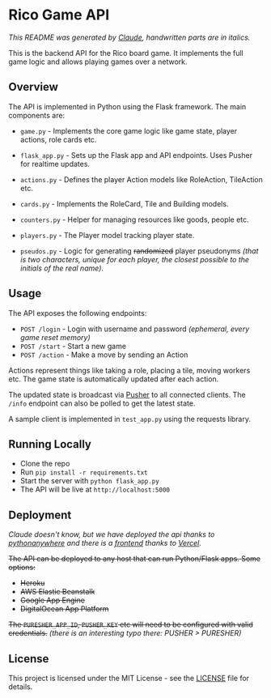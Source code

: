 # Rico Game API
_This README was generated by [Claude](https://claude.ai/), handwritten parts are in italics._

This is the backend API for the Rico board game. It implements the full game logic and allows playing games over a network.

## Overview

The API is implemented in Python using the Flask framework. The main components are:

- `game.py` - Implements the core game logic like game state, player actions, role cards etc.

- `flask_app.py` - Sets up the Flask app and API endpoints. Uses Pusher for realtime updates.

- `actions.py` - Defines the player Action models like RoleAction, TileAction etc.

- `cards.py` - Implements the RoleCard, Tile and Building models.

- `counters.py` - Helper for managing resources like goods, people etc. 

- `players.py` - The Player model tracking player state.

- `pseudos.py` - Logic for generating ~~randomized~~ player pseudonyms _(that is two characters, unique for each player, the closest possible to the initials of the real name)_.

## Usage

The API exposes the following endpoints:

- `POST /login` - Login with username and password _(ephemeral, every game reset memory)_
- `POST /start` - Start a new game
- `POST /action` - Make a move by sending an Action 

Actions represent things like taking a role, placing a tile, moving workers etc. The game state is automatically updated after each action.

The updated state is broadcast via [Pusher](https://pusher.com/) to all connected clients. The `/info` endpoint can also be polled to get the latest state.

A sample client is implemented in `test_app.py` using the requests library.

## Running Locally

- Clone the repo
- Run `pip install -r requirements.txt`
- Start the server with `python flask_app.py`
- The API will be live at `http://localhost:5000`

## Deployment
_Claude doesn't know, but we have deployed the api thanks to [pythonanywhere](https://www.pythonanywhere.com/) and there is a [frontend](https://rico-svelte.vercel.app/) thanks to [Vercel](https://vercel.com/)._

~~The API can be deployed to any host that can run Python/Flask apps. Some options:~~
- ~~Heroku~~
- ~~AWS Elastic Beanstalk~~
- ~~Google App Engine~~
- ~~DigitalOcean App Platform~~

~~The `PURESHER_APP_ID`, `PUSHER_KEY` etc will need to be configured with valid credentials.~~ _(there is an interesting typo there: PUSHER > PURESHER)_

## License

This project is licensed under the MIT License - see the [LICENSE](LICENSE) file for details.